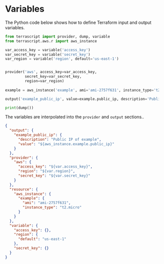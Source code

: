 # Variables

The Python code below shows how to define Terraform input and output variables.

```python
from terrascript import provider, dump, variable
from terrascript.aws.r import aws_instance

var_access_key = variable('access_key')
var_secret_key = variable('secret_key')
var_region = variable('region', default='us-east-1')


provider('aws', access_key=var_access_key, 
         secret_key=var_secret_key,
         region=var_region)
         
example = aws_instance('example', ami='ami-2757f631', instance_type='t2.micro')

output('example_public_ip', value=example.public_ip, description='Public IP of example')

print(dump())
```

The variables are interpolated into the ``provider`` and ``output`` sections..

```json
{
  "output": {
    "example_public_ip": {
      "description": "Public IP of example",
      "value": "${aws_instance.example.public_ip}"
    }
  },
  "provider": {
    "aws": {
      "access_key": "${var.access_key}",
      "region": "${var.region}",
      "secret_key": "${var.secret_key}"
    }
  },
  "resource": {
    "aws_instance": {
      "example": {
        "ami": "ami-2757f631",
        "instance_type": "t2.micro"
      }
    }
  },
  "variable": {
    "access_key": {},
    "region": {
      "default": "us-east-1"
    },
    "secret_key": {}
  }
}

```
